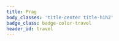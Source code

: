 ```yaml
---
title: Prag
body_classes: 'title-center title-h1h2'
badge_class: badge-color-travel
header_id: travel
---
```


